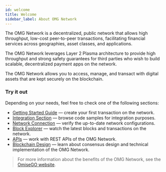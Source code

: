 ```yaml
---
id: welcome
title: Welcome
sidebar_label: About OMG Network
---
```


The OMG Network is a decentralized, public network that allows high throughput, low-cost peer-to-peer transactions, facilitating financial services across geographies, asset classes, and applications.
 
The OMG Network leverages Layer 2 Plasma architecture to provide high throughput and strong safety guarantees for third parties who wish to build scalable, decentralized payment apps on the network. 
 
The OMG Network allows you to access, manage, and transact with digital assets that are kept securely on the blockchain. 
 
### Try it out
Depending on your needs, feel free to check one of the following sections:
- [Getting Started Guide](quick-start) — create your first transaction on the network.
- [Integration Section](integration-introduction) — browse code samples for integration purposes.
- [Network Connection](/network-connection-details) — verify the up-to-date network configurations.
- [Block Explorer](/network-connection-details) — watch the latest blocks and transactions on the network.
- [APIs](/api-reference-introduction) — work with REST APIs of the OMG Network.
- [Blockchain Design](/blockchain-design) — learn about consensus design and technical implementation of the OMG Network.
 
> For more information about the benefits of the OMG Network, see the [OmiseGO website](https://omisego.co/network).